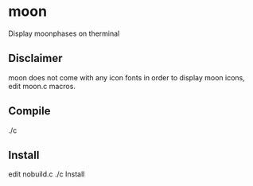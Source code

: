# moon
Display moonphases on therminal

## Disclaimer
moon does not come with any icon fonts
in order to display moon icons, edit moon.c macros.

## Compile
./c 

## Install
edit nobuild.c 
./c Install

